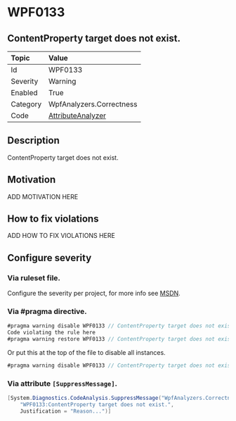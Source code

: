# WPF0133
## ContentProperty target does not exist.

| Topic    | Value
| :--      | :--
| Id       | WPF0133
| Severity | Warning
| Enabled  | True
| Category | WpfAnalyzers.Correctness
| Code     | [AttributeAnalyzer](https://github.com/DotNetAnalyzers/WpfAnalyzers/blob/master/WpfAnalyzers/Analyzers/AttributeAnalyzer.cs)


## Description

ContentProperty target does not exist.

## Motivation

ADD MOTIVATION HERE

## How to fix violations

ADD HOW TO FIX VIOLATIONS HERE

<!-- start generated config severity -->
## Configure severity

### Via ruleset file.

Configure the severity per project, for more info see [MSDN](https://msdn.microsoft.com/en-us/library/dd264949.aspx).

### Via #pragma directive.
```C#
#pragma warning disable WPF0133 // ContentProperty target does not exist.
Code violating the rule here
#pragma warning restore WPF0133 // ContentProperty target does not exist.
```

Or put this at the top of the file to disable all instances.
```C#
#pragma warning disable WPF0133 // ContentProperty target does not exist.
```

### Via attribute `[SuppressMessage]`.

```C#
[System.Diagnostics.CodeAnalysis.SuppressMessage("WpfAnalyzers.Correctness", 
    "WPF0133:ContentProperty target does not exist.", 
    Justification = "Reason...")]
```
<!-- end generated config severity -->
